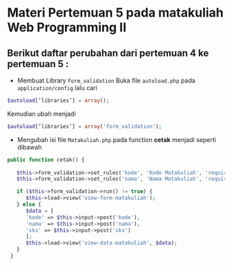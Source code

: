 # Materi Pertemuan 5 pada matakuliah Web Programming II

## Berikut daftar perubahan dari **pertemuan 4** ke **pertemuan 5** :

- Membuat Library `Form_validation`
Buka file `autoload.php` pada `application/config` lalu cari
```php
$autoload[‘libraries’] = array();
```

Kemudian ubah menjadi
```php
$autoload[‘libraries’] = array('form_validation');
```

- Mengubah isi file `Matakuliah.php` pada function **cetak** menjadi seperti dibawah
```php
public function cetak() {
 
   $this->form_validation->set_rules('kode', 'Kode Matakuliah', 'required|min_length[3]', ['required' => 'Kode Matakuliah Harus diisi','min_lenght' => 'Kode terlalu pendek']);
   $this->form_validation->set_rules('nama', 'Nama Matakuliah', 'required|min_length[3]', ['required' => 'Nama Matakuliah Harus diisi','min_lenght' => 'Nama terlalu pendek']);

   if ($this->form_validation->run() != true) {
      $this->load->view('view-form-matakuliah');
   } else {
      $data = [
      'kode' => $this->input->post('kode'),
      'nama' => $this->input->post('nama'),
      'sks' => $this->input->post('sks')
      ];
      $this->load->view('view-data-matakuliah', $data);
   }
 }
```